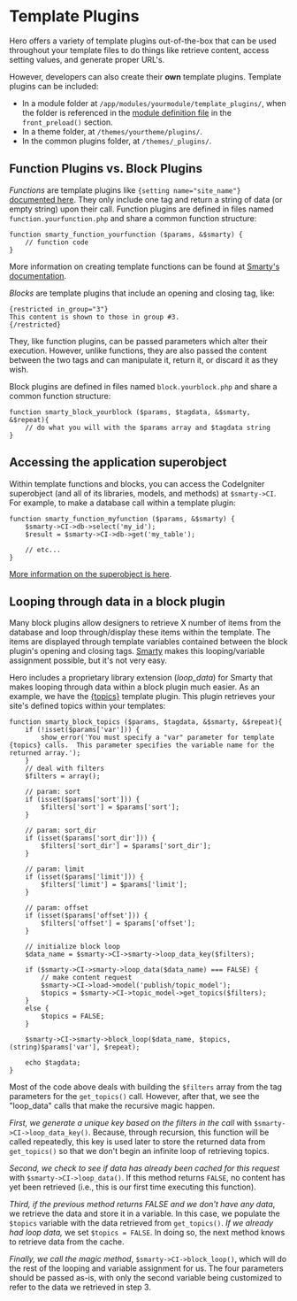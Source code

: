 # Template Plugins

Hero offers a variety of template plugins out-of-the-box that can be used throughout your template files to do things like retrieve content, access setting values, and generate proper URL's.

However, developers can also create their **own** template plugins.  Template plugins can be included:

* In a module folder at `/app/modules/yourmodule/template_plugins/`, when the folder is referenced in the [module definition file](/docs/developers/modules.md) in the `front_preload()` section.
* In a theme folder, at `/themes/yourtheme/plugins/`.
* In the common plugins folder, at `/themes/_plugins/`.

## Function Plugins vs. Block Plugins

*Functions* are template plugins like `{setting name="site_name"}` [documented here](/docs/designers/reference/global_plugins.md).  They only include one tag and return a string of data (or empty string) upon their call.  Function plugins are defined in files named `function.yourfunction.php` and share a common function structure:

```
function smarty_function_yourfunction ($params, &$smarty) {
	// function code
}
```

More information on creating template functions can be found at [Smarty's documentation](http://www.smarty.net).

*Blocks* are template plugins that include an opening and closing tag, like:

```
{restricted in_group="3"}
This content is shown to those in group #3.
{/restricted}
```

They, like function plugins, can be passed parameters which alter their execution.  However, unlike functions, they are also passed the content between the two tags and can manipulate it, return it, or discard it as they wish.

Block plugins are defined in files named `block.yourblock.php` and share a common function structure:

```
function smarty_block_yourblock ($params, $tagdata, &$smarty, &$repeat){	
	// do what you will with the $params array and $tagdata string
}
```

## Accessing the application superobject

Within template functions and blocks, you can access the CodeIgniter superobject (and all of its libraries, models, and methods) at `$smarty->CI`.  For example, to make a database call within a template plugin:

```
function smarty_function_myfunction ($params, &$smarty) {
	$smarty->CI->db->select('my_id');
	$result = $smarty->CI->db->get('my_table');
	
	// etc...
}
```

[More information on the superobject is here](/docs/developers/codeigniter.md).

## Looping through data in a block plugin

Many block plugins allow designers to retrieve X number of items from the database and loop through/display these items within the template.  The items are displayed through template variables contained between the block plugin's opening and closing tags.  [Smarty](/docs/designers/smarty.md) makes this looping/variable assignment possible, but it's not very easy.

Hero includes a proprietary library extension (*loop_data*) for Smarty that makes looping through data within a block plugin much easier.  As an example, we have the [{topics}](/docs/designers/reference/publish.md) template plugin.  This plugin retrieves your site's defined topics within your templates:

```
function smarty_block_topics ($params, $tagdata, &$smarty, &$repeat){
	if (!isset($params['var'])) {
		show_error('You must specify a "var" parameter for template {topics} calls.  This parameter specifies the variable name for the returned array.');
	}
	// deal with filters
	$filters = array();
	
	// param: sort
	if (isset($params['sort'])) {
		$filters['sort'] = $params['sort'];
	}
	
	// param: sort_dir
	if (isset($params['sort_dir'])) {
		$filters['sort_dir'] = $params['sort_dir'];
	}
	
	// param: limit
	if (isset($params['limit'])) {
		$filters['limit'] = $params['limit'];
	}
	
	// param: offset
	if (isset($params['offset'])) {
		$filters['offset'] = $params['offset'];
	}
	
	// initialize block loop
	$data_name = $smarty->CI->smarty->loop_data_key($filters);
	
	if ($smarty->CI->smarty->loop_data($data_name) === FALSE) {
		// make content request
		$smarty->CI->load->model('publish/topic_model');
		$topics = $smarty->CI->topic_model->get_topics($filters);
	}
	else {
		$topics = FALSE;
	}
	
	$smarty->CI->smarty->block_loop($data_name, $topics, (string)$params['var'], $repeat);
			
	echo $tagdata;
}
```

Most of the code above deals with building the `$filters` array from the tag parameters for the `get_topics()` call.  However, after that, we see the "loop_data" calls that make the recursive magic happen.

*First, we generate a unique key based on the filters in the call* with `$smarty->CI->loop_data_key()`.  Because, through recursion, this function will be called repeatedly, this key is used later to store the returned data from `get_topics()` so that we don't begin an infinite loop of retrieving topics.

*Second, we check to see if data has already been cached for this request* with `$smarty->CI->loop_data()`.  If this method returns `FALSE`, no content has yet been retrieved (i.e., this is our first time executing this function).

*Third, if the previous method returns FALSE and we don't have any data*, we retrieve the data and store it in a variable.  In this case, we populate the `$topics` variable with the data retrieved from `get_topics()`.  *If we already had loop data,* we set `$topics = FALSE`.  In doing so, the next method knows to retrieve data from the cache.

*Finally, we call the magic method*, `$smarty->CI->block_loop()`, which will do the rest of the looping and variable assignment for us.  The four parameters should be passed as-is, with only the second variable being customized to refer to the data we retrieved in step 3.